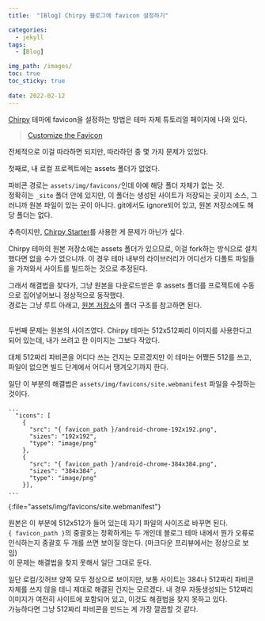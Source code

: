 ```yaml
---
title:  "[Blog] Chirpy 블로그에 favicon 설정하기"

categories:
  - jekyll
tags:
  - [Blog]

img_path: /images/
toc: true
toc_sticky: true
 
date: 2022-02-12
---
```


[Chirpy](https://chirpy.cotes.page/) 테마에 favicon을 설정하는 방법은 테마 자체 튜토리얼 페이지에 나와 있다.

> [Customize the Favicon](https://chirpy.cotes.page/posts/customize-the-favicon/)

전체적으로 이걸 따라하면 되지만, 따라하던 중 몇 가지 문제가 있었다.

첫째로, 내 로컬 프로젝트에는 assets 폴더가 없었다.

파비콘 경로는 `assets/img/favicons/`인데 아예 해당 폴더 자체가 없는 것.  
정확히는 `_site` 폴더 안에 있지만, 이 폴더는 생성된 사이트가 저장되는 곳이지 소스, 그러니까 원본 파일이 있는 곳이 아니다. git에서도 ignore되어 있고, 원본 저장소에도 해당 폴더는 없다.

추측이지만, [Chirpy Starter](https://github.com/cotes2020/chirpy-starter/generate)를 사용한 게 문제가 아닌가 싶다.

Chirpy 테마의 원본 저장소에는 assets 폴더가 있으므로, 이걸 fork하는 방식으로 설치했다면 없을 수가 없으니까. 이 경우 테마 내부의 라이브러리가 어디선가 디폴트 파일들을 가져와서 사이트를 빌드하는 것으로 추정된다.

그래서 해결법을 찾다가, 그냥 원본을 다운로드받은 후 assets 폴더를 프로젝트에 수동으로 집어넣어보니 정상적으로 동작했다.  
경로는 그냥 루트 아래고, [원본 저장소](https://github.com/cotes2020/jekyll-theme-chirpy)의 폴더 구조를 참고하면 된다.
<br><br>

두번째 문제는 원본의 사이즈였다.
Chirpy 테마는 512x512짜리 이미지를 사용한다고 되어 있는데, 내가 쓰려고 한 이미지는 그보다 작았다.

대체 512짜리 파비콘을 어디다 쓰는 건지는 모르겠지만 이 테마는 어쨌든 512를 쓰고, 파일이 없으면 빌드 단계에서 어디서 땡겨오기까지 한다.

일단 이 부분의 해결법은 `assets/img/favicons/site.webmanifest` 파일을 수정하는 것이다.

```shell
...
  "icons": [
    {
      "src": "{ favicon_path }/android-chrome-192x192.png",
      "sizes": "192x192",
      "type": "image/png"
    },
    {
      "src": "{ favicon_path }/android-chrome-384x384.png",
      "sizes": "384x384",
      "type": "image/png"
    }],
...
```
{:file="assets/img/favicons/site.webmanifest"}

원본은 이 부분에 512x512가 들어 있는데 자기 파일의 사이즈로 바꾸면 된다.  
`{ favicon_path }`의 중괄호는 정확하게는 두 개인데 블로그 테마 내에서 뭔가 오류로 인식하는지 중괄호 두 개를 쓰면 보이질 않는다. (마크다운 프리뷰에서는 정상으로 보임)  
이 문제는 해결법을 찾지 못해서 일단 그대로 둔다.

일단 로컬/깃허브 양쪽 모두 정상으로 보이지만, 보통 사이트는 384나 512짜리 파비콘 자체를 쓰지 않을 테니 제대로 해결된 건지는 모르겠다. 내 경우 자동생성되는 512짜리 이미지가 여전히 사이트에 포함되어 있고, 이것도 해결법을 찾지 못하고 있다.  
가능하다면 그냥 512짜리 파비콘을 만드는 게 가장 깔끔할 것 같다.

